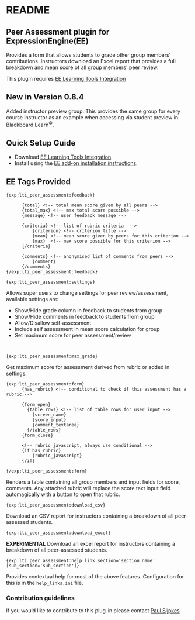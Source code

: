 # README #

## Peer Assessment plugin for ExpressionEngine(EE) ##

Provides a form that allows students to grade other group members' contributions. Instructors download an Excel report that provides a full breakdown and mean score of all group members' peer review.

This plugin requires [EE Learning Tools Integration](https://github.com/BOLDLab/learning_tools_integration)

## New in Version 0.8.4 ##
Added instructor preview group.  This provides the same group for every course instructor as an example when accessing via student preview in Blackboard Learn<sup>&copy;</sup>.

## Quick Setup Guide ##

* Download [EE Learning Tools Integration](https://github.com/BOLDLab/learning_tools_integration)
* Install using the [EE add-on installation instructions](https://docs.expressionengine.com/latest/cp/addons/index.html).

## EE Tags Provided ##
```
{exp:lti_peer_assessment:feedback}

      {total} <!-- total mean score given by all peers -->
      {total_max} <!-- max total score possible -->
      {message} <!-- user feedback message -->

      {criteria} <!-- list of rubric criteria  -->
          {criterion} <!-- criterion title -->
          {mean} <!-- mean score given by peers for this criterion -->
          {max}  <!-- max score possible for this criterion -->
      {/criteria}

      {comments} <!-- anonymised list of comments from peers -->
          {comment}
      {/comments}
{/exp:lti_peer_assessment:feedback}
```

```
{exp:lti_peer_assessment:settings}
```
Allows super users to change settings for peer review/assessment, available settings are:

* Show/Hide grade column in feedback to students from group
* Show/Hide comments in feedback to students from group
* Allow/Disallow self-assessment
* Include self assessment in mean score calculation for group
* Set maximum score for peer assessment/review


```


{exp:lti_peer_assessment:max_grade}
```

Get maximum score for assessment derived from rubric or added in settings.


```
{exp:lti_peer_assessment:form}
      {has_rubric} <!-- conditional to check if this assessment has a rubric.-->

      {form_open}
        {table_rows} <!-- list of table rows for user input -->
          {screen_name}
          {score_input}
          {comment_textarea}
        {/table_rows}  
      {form_close}

      <!-- rubric javascript, always use conditional -->
      {if has_rubric}
          {rubric_javascript}
      {/if}

{/exp:lti_peer_assessment:form}
```

Renders a table containing all group members and input fields for score, comments.  Any attached rubric will replace the score text input field automagically with a button to open that rubric.

```
{exp:lti_peer_assessment:download_csv}
```

Download an CSV report for instructors containing a breakdown of all peer-assessed students.

```
{exp:lti_peer_assessment:download_excel}
```

**EXPERIMENTAL** Download an excel report for instructors containing a breakdown of all peer-assessed students.

```
{exp:lti_peer_assessment:help_link section='section_name' [sub_section='sub_section']}
```
Provides contextual help for most of the above features. Configuration for this is in the `help_links.ini` file.

### Contribution guidelines ###
If you would like to contribute to this plug-in please contact [Paul Sijpkes](mailto:paul.sijpkes@newcastle.edu.au)
